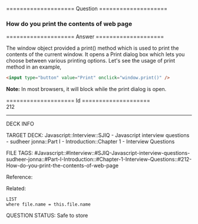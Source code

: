 ==================== Question ====================  

### How do you print the contents of web page  

==================== Answer ====================  

The window object provided a print() method which is used to print the contents
of the current window. It opens a Print dialog box which lets you choose between
various printing options. Let's see the usage of print method in an example,

```html
<input type="button" value="Print" onclick="window.print()" />
```

**Note:** In most browsers, it will block while the print dialog is open.

==================== Id ====================  
212

---

DECK INFO

TARGET DECK: Javascript::Interview::SJIQ - Javascript interview questions - sudheer jonna::Part I - Introduction::Chapter 1 - Interview Questions

FILE TAGS: #Javascript::#Interview::#SJIQ-Javascript-interview-questions-sudheer-jonna::#Part-I-Introduction::#Chapter-1-Interview-Questions::#212-How-do-you-print-the-contents-of-web-page

Reference:

Related:

```dataview
LIST
where file.name = this.file.name
```

QUESTION STATUS: Safe to store
